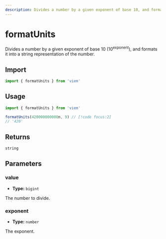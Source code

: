 ```yaml
---
description: Divides a number by a given exponent of base 10, and formats it into a string representation of the number.
---
```


# formatUnits

Divides a number by a given exponent of base 10 (10<sup>exponent</sup>), and formats it into a string representation of the number.

## Import

```ts
import { formatUnits } from 'viem'
```

## Usage

```ts
import { formatUnits } from 'viem'

formatUnits(420000000000n, 9) // [!code focus:2]
// '420'
```

## Returns

`string`

## Parameters

### value

- **Type:** `bigint`

The number to divide.

### exponent 

- **Type:** `number`

The exponent.